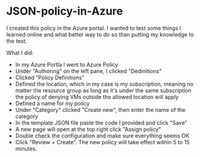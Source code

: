 # JSON-policy-in-Azure
I created this policy in the Azure portal. I wanted to test some things I learned online and what better way to do so than putting my knowledge to the test.

What I did:
- In my Azure Portla I went to Azure Policy
- Under "Authoring" on the left pane, I clicked "Dedinitions"
- Clicked "Policy Definitions"
- Defined the location, which in my case is my subscription, meaning no matter the resource group as long as it's under the same subscription the policy of denying VMs outside the allowed location will apply
- Defined a name for my policy
- Under "Category" clicked "Create new", then enter the name of the category
- In the template JSON file paste the code I provided and click "Save"
- A new page will open at the top right click "Assign policy"
- Double check the configuration and make sure everything seems OK
- Click "Review + Create". The new policy will take effect within 5 to 15 minutes.
